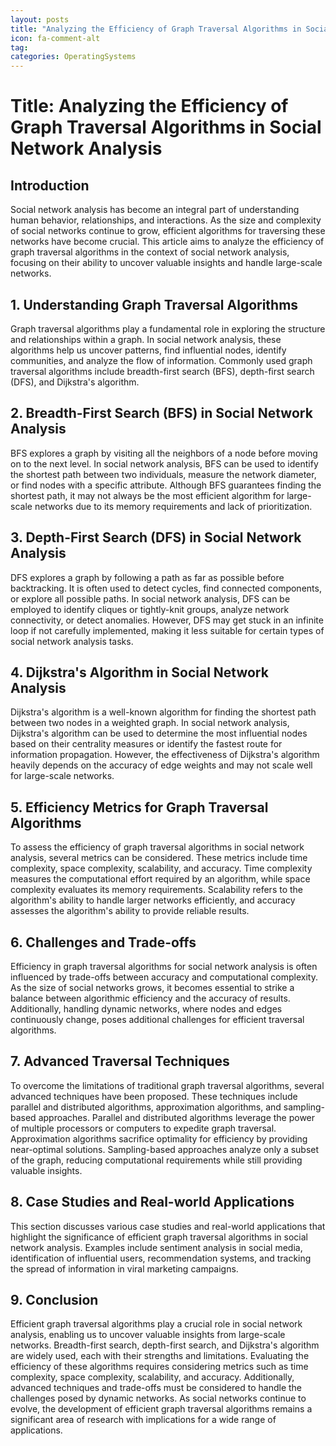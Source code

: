 ```yaml
---
layout: posts
title: "Analyzing the Efficiency of Graph Traversal Algorithms in Social Network Analysis"
icon: fa-comment-alt
tag:      
categories: OperatingSystems
---
```



# Title: Analyzing the Efficiency of Graph Traversal Algorithms in Social Network Analysis

## Introduction
Social network analysis has become an integral part of understanding human behavior, relationships, and interactions. As the size and complexity of social networks continue to grow, efficient algorithms for traversing these networks have become crucial. This article aims to analyze the efficiency of graph traversal algorithms in the context of social network analysis, focusing on their ability to uncover valuable insights and handle large-scale networks.

## 1. Understanding Graph Traversal Algorithms
Graph traversal algorithms play a fundamental role in exploring the structure and relationships within a graph. In social network analysis, these algorithms help us uncover patterns, find influential nodes, identify communities, and analyze the flow of information. Commonly used graph traversal algorithms include breadth-first search (BFS), depth-first search (DFS), and Dijkstra's algorithm.

## 2. Breadth-First Search (BFS) in Social Network Analysis
BFS explores a graph by visiting all the neighbors of a node before moving on to the next level. In social network analysis, BFS can be used to identify the shortest path between two individuals, measure the network diameter, or find nodes with a specific attribute. Although BFS guarantees finding the shortest path, it may not always be the most efficient algorithm for large-scale networks due to its memory requirements and lack of prioritization.

## 3. Depth-First Search (DFS) in Social Network Analysis
DFS explores a graph by following a path as far as possible before backtracking. It is often used to detect cycles, find connected components, or explore all possible paths. In social network analysis, DFS can be employed to identify cliques or tightly-knit groups, analyze network connectivity, or detect anomalies. However, DFS may get stuck in an infinite loop if not carefully implemented, making it less suitable for certain types of social network analysis tasks.

## 4. Dijkstra's Algorithm in Social Network Analysis
Dijkstra's algorithm is a well-known algorithm for finding the shortest path between two nodes in a weighted graph. In social network analysis, Dijkstra's algorithm can be used to determine the most influential nodes based on their centrality measures or identify the fastest route for information propagation. However, the effectiveness of Dijkstra's algorithm heavily depends on the accuracy of edge weights and may not scale well for large-scale networks.

## 5. Efficiency Metrics for Graph Traversal Algorithms
To assess the efficiency of graph traversal algorithms in social network analysis, several metrics can be considered. These metrics include time complexity, space complexity, scalability, and accuracy. Time complexity measures the computational effort required by an algorithm, while space complexity evaluates its memory requirements. Scalability refers to the algorithm's ability to handle larger networks efficiently, and accuracy assesses the algorithm's ability to provide reliable results.

## 6. Challenges and Trade-offs
Efficiency in graph traversal algorithms for social network analysis is often influenced by trade-offs between accuracy and computational complexity. As the size of social networks grows, it becomes essential to strike a balance between algorithmic efficiency and the accuracy of results. Additionally, handling dynamic networks, where nodes and edges continuously change, poses additional challenges for efficient traversal algorithms.

## 7. Advanced Traversal Techniques
To overcome the limitations of traditional graph traversal algorithms, several advanced techniques have been proposed. These techniques include parallel and distributed algorithms, approximation algorithms, and sampling-based approaches. Parallel and distributed algorithms leverage the power of multiple processors or computers to expedite graph traversal. Approximation algorithms sacrifice optimality for efficiency by providing near-optimal solutions. Sampling-based approaches analyze only a subset of the graph, reducing computational requirements while still providing valuable insights.

## 8. Case Studies and Real-world Applications
This section discusses various case studies and real-world applications that highlight the significance of efficient graph traversal algorithms in social network analysis. Examples include sentiment analysis in social media, identification of influential users, recommendation systems, and tracking the spread of information in viral marketing campaigns.

## 9. Conclusion
Efficient graph traversal algorithms play a crucial role in social network analysis, enabling us to uncover valuable insights from large-scale networks. Breadth-first search, depth-first search, and Dijkstra's algorithm are widely used, each with their strengths and limitations. Evaluating the efficiency of these algorithms requires considering metrics such as time complexity, space complexity, scalability, and accuracy. Additionally, advanced techniques and trade-offs must be considered to handle the challenges posed by dynamic networks. As social networks continue to evolve, the development of efficient graph traversal algorithms remains a significant area of research with implications for a wide range of applications.